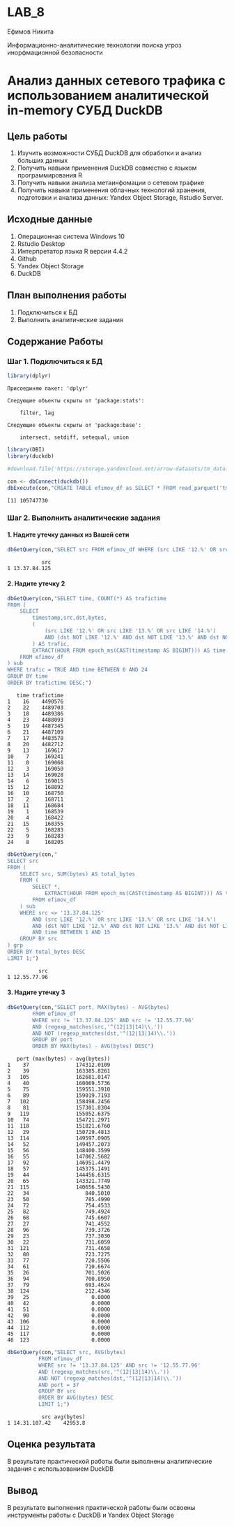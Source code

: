 # LAB_8
Ефимов Никита

Информационно-аналитические технологии поиска угроз инорфмационной
безопасности

# Анализ данных сетевого трафика с использованием аналитической in-memory СУБД DuckDB

## Цель работы

1.  Изучить возможности СУБД DuckDB для обработки и анализ больших
    данных
2.  Получить навыки применения DuckDB совместно с языком
    программирования R
3.  Получить навыки анализа метаинфомации о сетевом трафике
4.  Получить навыки применения облачных технологий хранения, подготовки
    и анализа данных: Yandex Object Storage, Rstudio Server.

## Исходные данные

1.  Операционная система Windows 10
2.  Rstudio Desktop
3.  Интерпретатор языка R версии 4.4.2
4.  Github
5.  Yandex Object Storage
6.  DuckDB

## План выполнения работы

1.  Подключиться к БД
2.  Выполнить аналитические задания

## Содержание Работы

### Шаг 1. Подключиться к БД

``` r
library(dplyr)
```


    Присоединяю пакет: 'dplyr'

    Следующие объекты скрыты от 'package:stats':

        filter, lag

    Следующие объекты скрыты от 'package:base':

        intersect, setdiff, setequal, union

``` r
library(DBI)
library(duckdb)

#download.file('https://storage.yandexcloud.net/arrow-datasets/tm_data.pqt', destfile = "tm_data.pqt")

con <- dbConnect(duckdb())
dbExecute(con,"CREATE TABLE efimov_df as SELECT * FROM read_parquet('tm_data.pqt')")
```

    [1] 105747730

### Шаг 2. Выполнить аналитические задания

#### 1. Надите утечку данных из Вашей сети

``` r
dbGetQuery(con,"SELECT src FROM efimov_df WHERE (src LIKE '12.%' OR src LIKE '13.%' OR src LIKE '14.%') AND NOT (dst LIKE '12.%' AND dst LIKE '13.%' AND dst LIKE '14.%') GROUP BY src ORDER by sum(bytes) DESC LIMIT 1")
```

               src
    1 13.37.84.125

#### 2. Надите утечку 2

``` r
dbGetQuery(con,"SELECT time, COUNT(*) AS trafictime
FROM (
    SELECT 
        timestamp,src,dst,bytes,
        (
            (src LIKE '12.%' OR src LIKE '13.%' OR src LIKE '14.%')
            AND (dst NOT LIKE '12.%' AND dst NOT LIKE '13.%' AND dst NOT LIKE '14.%')
        ) AS trafic,
        EXTRACT(HOUR FROM epoch_ms(CAST(timestamp AS BIGINT))) AS time
    FROM efimov_df
) sub
WHERE trafic = TRUE AND time BETWEEN 0 AND 24
GROUP BY time
ORDER BY trafictime DESC;")
```

       time trafictime
    1    16    4490576
    2    22    4489703
    3    18    4489386
    4    23    4488093
    5    19    4487345
    6    21    4487109
    7    17    4483578
    8    20    4482712
    9    13     169617
    10    7     169241
    11    0     169068
    12    3     169050
    13   14     169028
    14    6     169015
    15   12     168892
    16   10     168750
    17    2     168711
    18   11     168684
    19    1     168539
    20    4     168422
    21   15     168355
    22    5     168283
    23    9     168283
    24    8     168205

``` r
dbGetQuery(con,"
SELECT src
FROM (
    SELECT src, SUM(bytes) AS total_bytes
    FROM (
        SELECT *,
            EXTRACT(HOUR FROM epoch_ms(CAST(timestamp AS BIGINT))) AS time
        FROM efimov_df
    ) sub
    WHERE src <> '13.37.84.125'
        AND (src LIKE '12.%' OR src LIKE '13.%' OR src LIKE '14.%')
        AND (dst NOT LIKE '12.%' AND dst NOT LIKE '13.%' AND dst NOT LIKE '14.%')
        AND time BETWEEN 1 AND 15
    GROUP BY src
) grp
ORDER BY total_bytes DESC
LIMIT 1;")
```

              src
    1 12.55.77.96

#### 3. Надите утечку 3

``` r
dbGetQuery(con,"SELECT port, MAX(bytes) - AVG(bytes)
        FROM efimov_df
        WHERE src != '13.37.84.125' AND src != '12.55.77.96' 
        AND (regexp_matches(src,'^(12|13|14)\\.'))
        AND NOT (regexp_matches(dst,'^(12|13|14)\\.'))
        GROUP BY port
        ORDER BY MAX(bytes) - AVG(bytes) DESC")
```

       port (max(bytes) - avg(bytes))
    1    37               174312.0109
    2    39               163385.8261
    3   105               162681.0147
    4    40               160069.5736
    5    75               159551.3910
    6    89               159019.7193
    7   102               158498.2456
    8    81               157301.8304
    9   119               155052.6375
    10   74               154721.2971
    11  118               151821.6760
    12   29               150729.4813
    13  114               149597.0905
    14   52               149457.2073
    15   56               148400.3599
    16   55               147062.5682
    17   92               146951.4479
    18   57               145375.1491
    19   44               144456.6315
    20   65               143321.7749
    21  115               140656.5430
    22   34                  840.5010
    23   50                  785.4990
    24   72                  754.4533
    25   82                  749.4924
    26   68                  745.6607
    27   27                  741.4552
    28   96                  739.3726
    29   23                  737.3030
    30   22                  731.6059
    31  121                  731.4658
    32   80                  723.7275
    33   77                  720.5506
    34   61                  710.6674
    35   26                  701.5026
    36   94                  700.8950
    37   79                  693.4624
    38  124                  212.4346
    39   25                    0.0000
    40   42                    0.0000
    41   51                    0.0000
    42   90                    0.0000
    43  106                    0.0000
    44  112                    0.0000
    45  117                    0.0000
    46  123                    0.0000

``` r
dbGetQuery(con,"SELECT src, AVG(bytes)
          FROM efimov_df
          WHERE src != '13.37.84.125' AND src != '12.55.77.96' 
          AND (regexp_matches(src,'^(12|13|14)\\.'))
          AND NOT (regexp_matches(dst,'^(12|13|14)\\.'))
          AND port = 37
          GROUP BY src
          ORDER BY AVG(bytes) DESC
          LIMIT 1;")
```

               src avg(bytes)
    1 14.31.107.42    42953.8

## Оценка результата

В результате практической работы были выполнены аналитические задания с
использованием DuckDB

## Вывод

В результате выполнения практической работы были освоены инструменты
работы с DuckDB и Yandex Object Storage
